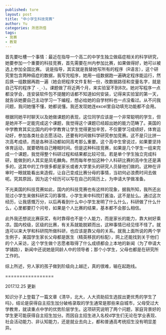 ```yaml
---
published: ture
layout: post
title: "中小学生科技竞赛"
author: Yu
categories: 所思所悟
tags:
- 竞赛
- 教育
---
```


首先要吐槽一个事情：最近在指导一个高二的中学生独立做癌症相关的科学研究，她要参加一个重要的科技竞赛，首先需要在州内参加比赛，如果做得好，她可以被选上参加全国比赛。
说是指导，其实就是我替她写所有的程序（R语言），这个研究里包含两种癌症的数据，我写完程序，她用一组数据跑一遍确定程序能运行，然后换一组数据再跑一遍（她会把程序文件复制一份，改数据路径和变量名字，就是自己写的程序了 <code>-_-</code>）。课题做了将近两个月，来实验室不到8次。她对写程序一点都没学会，连安装软件包不提醒的话都不知道如何安装，记得来实验室的第一天，就告诉她要自己主动学习一下编程，想必给她的自学材料也一点没看过。从不问我问题，我问她懂不懂，她都说懂。我还发现她连excel里自动填充功能都不会用。

根据同她平时聊天以及她做课题的表现，这位同学应该是一个非常聪明的学生，但是她并不一定能完成这个课题，我觉得这个课题已经超出她的能力范畴了。美国的中学教育其实比国内的中学教育让学生觉得更加辛苦，不仅要学习成绩好，体育运动好，参加各类社会志愿活动，还要有时间做科学研究参加竞赛。这不是只比拼一次高考成绩，而是各种活动都如同高考那么重要。这个高中生曾说过，如果要坚持体育运动，就要牺牲自己睡眠时间。但是这种科技竞赛，如果是几个学生一组来完成一个课题，我觉得整个科研过程和结果都比较可信。若是单个学生独立完成科研，能做到的人其实是凤毛麟角。然而每年参加这种个人科研比赛的高中生还是满多的，这其中的工作很多都是家长或者大学里头的研究人员替他们做的。这种在评审时一眼就能看出来造假，让自己变成比赛分母的事情，当初何必浪费时间去做呢。究其原因，因为这个经历可以写在自己的简历上，为申请大学做准备。

不光美国的科技竞赛如此，国内的科技竞赛也有这样的现象，据我所知，我所还出现过小学生来做科研实习的事情，小学生来中科院打酱油，这不是扯么。通过这次经历，让我感慨万分，以后再看到什么中小学生发明了什么什么，科研做了什么什么，心里都要打个问号，如果是个人比赛的结果，基本都不会那么相信。

此外我还想说比赛获奖，有时靠得也不是个人能力，而是家长的能力，靠大树好乘凉。国内校级，区级的比赛，有关系就能脱颖而出，这种事情已经见怪不怪了。就连可以来大学和科研院所做科研，也应该是靠父母的关系。就我上面所说的两个学生例子，美国学生家长父母都是医生（精英移民的标配），网上还能找到关于他们的个人采访，这个学生做个志愿者取得了什么成绩都会上本地的新闻（为了申请大学铺路），新闻中还说她是同龄人中的领导者；那个小学生，父母也都是在研究所工作的。

综上所述，穷人家的孩子做到阶级向上越迁，真的很难，输在起跑线。

=================

2017.12.25 更新

知识分子上登载了一篇文章《清华，北大，人大资助招生选拔出更优秀的学生了吗》，结论是获得自主招生加分破格录取的学生通常是那些来自城市，父母受过大学教育，就读重点中学的优势阶层学生。这项研究说明了两个问题，家庭背景好的学生更可能获得自主招生加分。而因自主招生进入名校d学生们无论在学业表现、社会活动能力、非认知能力，还是就业去向上，都和普通高考统招生没有明显差异。

